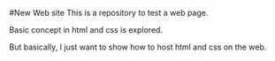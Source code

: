 #New Web site
This is a repository to test a web page.


Basic concept in html and css is explored.

But basically, I just want to show how to host html and css on the web.
